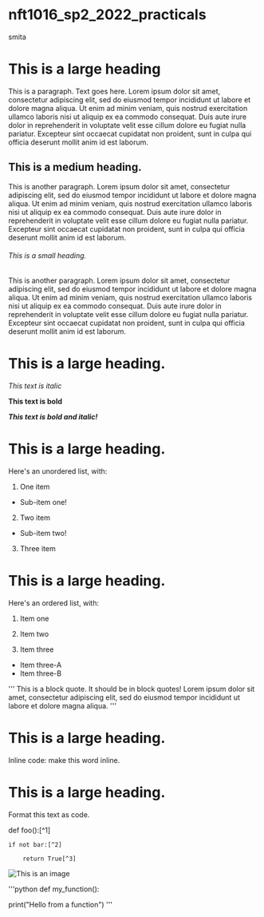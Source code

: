 # nft1016_sp2_2022_practicals

smita

# This is a large heading

This is a paragraph. Text goes here. Lorem ipsum dolor sit amet, consectetur adipiscing elit, sed do eiusmod tempor incididunt ut labore et dolore magna aliqua. Ut enim ad minim veniam, quis nostrud exercitation ullamco laboris nisi ut aliquip ex ea commodo consequat. Duis aute irure dolor in reprehenderit in voluptate velit esse cillum dolore eu fugiat nulla pariatur. Excepteur sint occaecat cupidatat non proident, sunt in culpa qui officia deserunt mollit anim id est laborum.

## This is a medium heading. 


This is another paragraph. Lorem ipsum dolor sit amet, consectetur adipiscing elit, sed do eiusmod tempor incididunt ut labore et dolore magna aliqua. Ut enim ad minim veniam, quis nostrud exercitation ullamco laboris nisi ut aliquip ex ea commodo consequat. Duis aute irure dolor in reprehenderit in voluptate velit esse cillum dolore eu fugiat nulla pariatur. Excepteur sint occaecat cupidatat non proident, sunt in culpa qui officia deserunt mollit anim id est laborum.

###### This is a small heading. 


This is another paragraph. Lorem ipsum dolor sit amet, consectetur adipiscing elit, sed do eiusmod tempor incididunt ut labore et dolore magna aliqua. Ut enim ad minim veniam, quis nostrud exercitation ullamco laboris nisi ut aliquip ex ea commodo consequat. Duis aute irure dolor in reprehenderit in voluptate velit esse cillum dolore eu fugiat nulla pariatur. Excepteur sint occaecat cupidatat non proident, sunt in culpa qui officia deserunt mollit anim id est laborum.

# This is a large heading. 


*This text is italic*


**This text is bold**


***This text is bold and italic!***


# This is a large heading. 

Here's an unordered list, with:


1. One item
 - Sub-item one!

2. Two item
 - Sub-item two!

3. Three item

# This is a large heading. 


Here's an ordered list, with:


1. Item one

2. Item two

3. Item three
 - Item three-A
  - Item three-B


'''
This is a block quote. It should be in block quotes! Lorem ipsum dolor sit amet, consectetur adipiscing elit, sed do eiusmod tempor incididunt ut labore et dolore magna aliqua.
'''

# This is a large heading. 


Inline code: make this word inline. 


# This is a large heading. 


Format this text as code. 


def foo():[^1]

    if not bar:[^2]

        return True[^3]


![This is an image](https://commons.wikimedia.org/wiki/File:Kismet-IMG_6007-black.jpg)



'''python
def my_function():

  print("Hello from a function")
'''